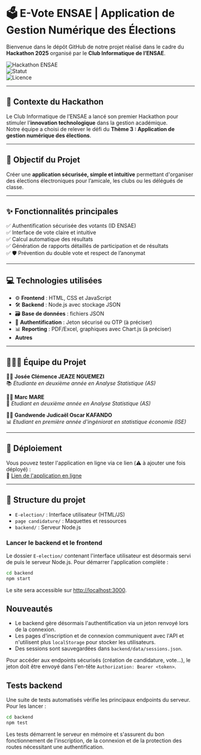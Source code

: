 
# 🗳️ E-Vote ENSAE | Application de Gestion Numérique des Élections

Bienvenue dans le dépôt GitHub de notre projet réalisé dans le cadre du **Hackathon 2025** organisé par le **Club Informatique de l’ENSAE**.

![Hackathon ENSAE](https://img.shields.io/badge/Hackathon-ENSAE%202025-blue)  
![Statut](https://img.shields.io/badge/Statut-D%C3%A9velopp%C3%A9-yellow)  
![Licence](https://img.shields.io/badge/Licence-MIT-green)

---

## 🧠 Contexte du Hackathon

Le Club Informatique de l’ENSAE a lancé son premier Hackathon pour stimuler l'**innovation technologique** dans la gestion académique.  
Notre équipe a choisi de relever le défi du **Thème 3 : Application de gestion numérique des élections**.

---

## 🎯 Objectif du Projet

Créer une **application sécurisée, simple et intuitive** permettant d'organiser des élections électroniques pour l’amicale, les clubs ou les délégués de classe.

---

## ✨ Fonctionnalités principales

✅ Authentification sécurisée des votants (ID ENSAE)  
✅ Interface de vote claire et intuitive  
✅ Calcul automatique des résultats  
✅ Génération de rapports détaillés de participation et de résultats  
✅ 🛡️ Prévention du double vote et respect de l’anonymat

---

## 💻 Technologies utilisées

- ⚙️ **Frontend** : HTML, CSS et JavaScript
- 🛠️ **Backend** : Node.js avec stockage JSON
- 🗃️ **Base de données** : fichiers JSON
- 🔐 **Authentification** : Jeton sécurisé ou OTP (à préciser)
- 📊 **Reporting** : PDF/Excel, graphiques avec Chart.js (à préciser)
- **Autres**

---

## 🧑‍🤝‍🧑 Équipe du Projet

👩‍💻 **Josée Clémence JEAZE NGUEMEZI**  
📚 *Etudiante en deuxième année en Analyse Statistique (AS)*

👨‍💻 **Marc MARE**  
🎨 *Etudiant en deuxième année en Analyse Statistique (AS)*

👨‍💻 **Gandwende Judicaël Oscar KAFANDO**  
📊 *Etudiant en première année d'ingéniorat en statistique économie (ISE)*

---

## 🚀 Déploiement

Vous pouvez tester l'application en ligne via ce lien (⚠️ à ajouter une fois déployé) :  
🔗 [Lien de l'application en ligne](#)

---

## 📂 Structure du projet

- `E-election/` : Interface utilisateur (HTML/JS)
- `page candidature/` : Maquettes et ressources
- `backend/` : Serveur Node.js

### Lancer le backend et le frontend

Le dossier `E-election/` contenant l'interface utilisateur est désormais servi de
puis le serveur Node.js. Pour démarrer l'application complète :

```bash
cd backend
npm start
```

Le site sera accessible sur [http://localhost:3000](http://localhost:3000).



## Nouveautés

- Le backend gère désormais l'authentification via un jeton renvoyé lors de la connexion.
- Les pages d'inscription et de connexion communiquent avec l'API et n'utilisent plus `localStorage` pour stocker les utilisateurs.
- Des sessions sont sauvegardées dans `backend/data/sessions.json`.

Pour accéder aux endpoints sécurisés (création de candidature, vote...), le jeton doit être envoyé dans l'en-tête `Authorization: Bearer <token>`.

## Tests backend

Une suite de tests automatisés vérifie les principaux endpoints du serveur. Pour les lancer :

```bash
cd backend
npm test
```

Les tests démarrent le serveur en mémoire et s'assurent du bon fonctionnement de l'inscription, de la connexion et de la protection des routes nécessitant une authentification.
